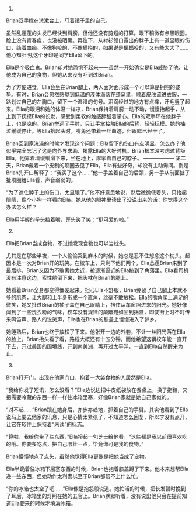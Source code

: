 01.

Brian双手撑在洗漱台上，盯着镜子里的自己。

虽然乱蓬蓬的头发已经快到肩膀，但他还没有剪短的打算。眼下稍微有点黑眼圈。脸上没有青春痘，也没被晒黑。再往下，从衬衫领口露出的脖子上有一道显眼的伤口，结着血痂。不像狗咬的，不像猫挠的，如果说是蝙蝠咬的，又有些太大了……他心知肚明,这个牙印是同学Ella留下的。

Ella是个吸血鬼。Brian却对她恐惧不起来——虽然一开始确实是Ella威胁了他，让他成为自己的食物，但她从来没有吓到过Brian。

为了方便进食，Ella会坐在Brian腿上，两人面对面形成一个可以算是拥抱的姿势。有时，Brian会忽然感觉到低温的液体滴落在颈窝里，顺着皮肤流进衣服，一路划过自己的左胸口，留下一个湿湿的句号。泪滴经过的地方有点痒，汗毛竖了起来。Ella的眼泪和她的体温一样凉，Brian保持着肩膀一动不动，慢慢抬起手，从上到下抚摸Ella的长发，感受到柔软的触感舔舐着掌心。Ella的双手环在他脖子上，也是凉的。Brian举远了手肘，只让手掌接触Ella的后背，轻轻抚摸。她的抽泣缓缓停止。等Ella抬起头时，嘴角还带着一丝血迹，但眼眶已经干了。

Brian回到家洗澡的时候才发现这个问题：Ella留下的伤口有点明显，怎么办？他似乎完全忘记了这是向外界求助、揭露Ella的大好时机。Brian根本没考虑过背叛Ella。他靠着墙缓缓滑下来，坐在地上，摩挲着自己的脖子。
——————
第二天，Brian戴着一个皮制的项圈去见了Ella。Ella有些好奇，却没有主动询问。倒是Brian先开口解释了：“我买了这个……”他一手盖着自己的后颈，另一手从前面扯了扯项圈给Ella看，声音弱弱的。

“为了遮住脖子上的伤口，太显眼了。”他不好意思地说，然后微微低着头，只抬起眼睛，像个小狗一样看向Ella。她从他的眼神里读出了没说出来的话：你觉得这个办法怎么样？

Ella用半握的拳头挡着嘴，歪头笑了笑：“挺可爱的啦。”

02.

Ella把Brian当成食物，不过她发现食物也可以当枕头。

尤其是在那些半夜，一个人偷偷哭到麻木的时候，她总是忍不住想念这个枕头。起因本是一次对Brian开的玩笑。在校车上，只剩下他们两个，Ella怂恿Brian来到了最后排，Brian又因为不敢离她太近，被逐渐逼近的Ella挤到了角落里。Ella看司机没有注意这边，索性躺倒下来，把头枕在Brian的腿上。

她看着Brian全身都变得僵硬起来。担心Ella不舒服，Brian绷紧了自己腿上本就不多的肌肉，让大腿和上半身形成一个直角，丝毫不敢放松。Ella的嘴角爬上满足的微笑，她又扯过Brian的袖子盖在自己眼睛上，挡住从车窗照进来的阳光。她好像闻到了一些洗衣粉的气味，校车没有规律的颠簸宛如回到摇篮，即使街上时不时传来鸣笛声、路人的说笑声，Ella也在Brian的膝盖上慢慢进入了梦乡。

她睡熟后，Brian也终于放松了下来。他张开一边的外套，不让一丝阳光落在Ella的脸上。Brian抬头看了看，路程大概还有十五分钟，而他希望这辆校车能一直开下去，开过美国的国境线，开到南美洲，再开过太平洋，一直到Ella自然醒来为止。

03.

Brian打开门，出现在他家门口、抱着一大袋食物的人居然是Ella。

“我给你发了短讯，怎么没看？”Ella边说边把牛皮纸袋放在餐桌上，换了拖鞋，又把需要冷藏的东西一样一样往冰箱里塞，好像Brian家就是她自己家似的。

“对不起……”Brian跟在她身后，亦步亦趋地，抓着自己的手臂。其实他看到了Ella说马上要去他家的讯息，只是心情太紧张了，不知道怎么回复，所以才没有点开，让它在软件上保持着“未读”的标志。

“算啦，我给你带了些东西，”Ella拎起一包芝士给他看，“这些都是我以前很喜欢吃的哦。你要多吃点，把自己喂壮一点，毕竟你可是我的食物。”

Brian懵懂地点了点头，虽然他觉得Ella更像是把他当成了宠物。

Ella半跪着往冰箱下层塞东西的时候，Brian也抱着膝盖蹲了下来。他本来想帮Ella递一些东西，但她动作太利索以至于Brian都帮不上什么忙。

“你的冰箱也太空了吧……”Ella像是抱怨般说道。她忙活的时候，把长发暂时挽到了耳后，冰箱里的灯照在她的五官上。Brian默默听着，没有说出他只会在提前知道Ella要来的时候才填满冰箱。